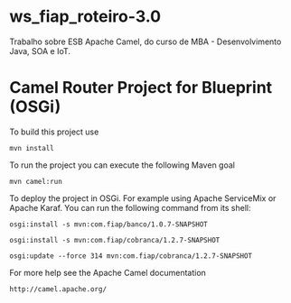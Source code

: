 # ws_fiap_roteiro-3.0
Trabalho sobre ESB Apache Camel, do curso de MBA - Desenvolvimento Java, SOA e IoT.

Camel Router Project for Blueprint (OSGi)
=========================================

To build this project use

    mvn install

To run the project you can execute the following Maven goal

    mvn camel:run

To deploy the project in OSGi. For example using Apache ServiceMix
or Apache Karaf. You can run the following command from its shell:

    osgi:install -s mvn:com.fiap/banco/1.0.7-SNAPSHOT
    
    osgi:install -s mvn:com.fiap/cobranca/1.2.7-SNAPSHOT
    
    osgi:update --force 314 mvn:com.fiap/cobranca/1.2.7-SNAPSHOT

For more help see the Apache Camel documentation

    http://camel.apache.org/
